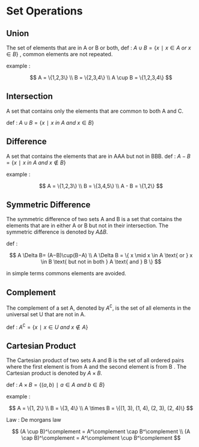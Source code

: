 # Set Operations

## Union

The set of elements that are in A or B or both, def : $A \cup B = \{x∣x  \in A \  or \ x \in B\}$ , common elements are not repeated.

example : 

$$
A = \{1,2,3\} \\ B = \{2,3,4\} \\ A \cup B = \{1,2,3,4\}
$$

## Intersection

A set that contains only the elements that are common to both A and C. 

def :  $A \cup B=\{x∣x\ in \  A \  and \  x \in B\}$

## **Difference**

A set that contains the elements that are in AAA but not in BBB.
def : $A - B=\{x∣x\ in \  A \  and \  x \notin B\}$

example : 

$$
A = \{1,2,3\} \\ B = \{3,4,5\} \\ A - B = \{1,2\}
$$

## Symmetric Difference

The symmetric difference of two sets A and B is a set that contains the elements that are in either A or B but not in their intersection. The symmetric difference is denoted by $A \Delta B$.

def : 

$$
A \Delta B= (A−B)\cup(B−A) \\ 
A \Delta B = \{ x \mid x \in A \text{ or } x \in B \text{ but not in both } A \text{ and } B \}
$$

in simple terms commons elements are avoided.

## **Complement**

The complement of a set A, denoted by $A^\complement$, is the set of all elements in the universal set U that are not in A.

def : $A^\complement =\{x∣x \in U \  and \  x\notin A\}$ 

## Cartesian Product

The Cartesian product of two sets A and B is the set of all ordered pairs where the first element is from A and the second element is from B . The Cartesian product is denoted by $A \times B.$

def : $A\times B=\{(a,b) ∣ a \in A \ and \  b \in B\}$

example : 

$$
A = \{1, 2\} \\ B = \{3, 4\} \\
A \times B = \{(1, 3), (1, 4), (2, 3), (2, 4)\}
$$

Law : De morgans law

$$
(A \cup B)^\complement = A^\complement \cap B^\complement \\ (A \cap B)^\complement = A^\complement \cup B^\complement
$$